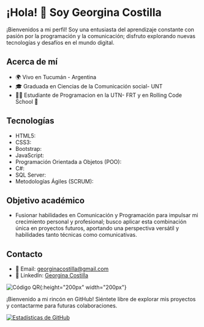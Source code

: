 <link rel="stylesheet" href="https://cdnjs.cloudflare.com/ajax/libs/font-awesome/5.15.3/css/all.min.css" integrity="sha512-........" crossorigin="anonymous" />

# ¡Hola! 👋 Soy Georgina Costilla

¡Bienvenidos a mi perfil! Soy una entusiasta del aprendizaje constante con pasión por la programación y la comunicación; disfruto explorando nuevas tecnologías y desafíos en el mundo digital.

## Acerca de mí

- 🌍 Vivo en Tucumán - Argentina
- 🎓 Graduada en Ciencias de la Comunicación social- UNT
- 👩‍💻 Estudiante de Programacion en la UTN- FRT y en Rolling Code School 🚀 

## Tecnologías

- HTML5: <i class="fab fa-html5"></i>
- CSS3: <i class="fab fa-css3-alt"></i>
- Bootstrap: <i class="fab fa-bootstrap"></i>
- JavaScript: <i class="fab fa-js"></i>
- Programación Orientada a Objetos (POO): <i class="fas fa-object-ungroup"></i>
- C#: <i class="fab fa-windows"></i>
- SQL Server: <i class="fas fa-database"></i>
- Metodologías Ágiles (SCRUM): <i class="fas fa-tasks"></i>

## Objetivo académico

- Fusionar habilidades en Comunicación y Programación para impulsar mi crecimiento personal y profesional; busco aplicar esta combinación única en proyectos futuros, aportando una perspectiva versátil y habilidades tanto técnicas como comunicativas.

## Contacto

- 📧 Email: georginacostilla@gmail.com
- 💼 LinkedIn: [Georgina Costilla](https://www.linkedin.com/in/georgina-costilla/)

![Código QR](./códigoQR/qr-LinkedIn.jpg){:height="200px" width="200px"}

¡Bienvenido a mi rincón en GitHub! Siéntete libre de explorar mis proyectos y contactarme para futuras colaboraciones.

[![Estadísticas de GitHub](https://github-readme-stats.vercel.app/api?username=TU_USUARIO_DE_GITHUB&show_icons=true&count_private=true&hide=contribs,prs)](https://github.com/TU_USUARIO_DE_GITHUB)


